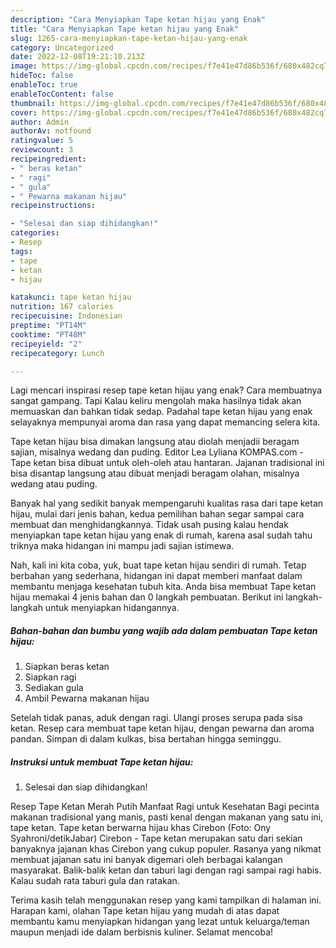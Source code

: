 ```yaml
---
description: "Cara Menyiapkan Tape ketan hijau yang Enak"
title: "Cara Menyiapkan Tape ketan hijau yang Enak"
slug: 1265-cara-menyiapkan-tape-ketan-hijau-yang-enak
category: Uncategorized
date: 2022-12-08T19:21:10.213Z
image: https://img-global.cpcdn.com/recipes/f7e41e47d86b536f/680x482cq70/tape-ketan-hijau-foto-resep-utama.jpg
hideToc: false
enableToc: true
enableTocContent: false
thumbnail: https://img-global.cpcdn.com/recipes/f7e41e47d86b536f/680x482cq70/tape-ketan-hijau-foto-resep-utama.jpg
cover: https://img-global.cpcdn.com/recipes/f7e41e47d86b536f/680x482cq70/tape-ketan-hijau-foto-resep-utama.jpg
author: Admin
authorAv: notfound
ratingvalue: 5
reviewcount: 3
recipeingredient:
- " beras ketan"
- " ragi"
- " gula"
- " Pewarna makanan hijau"
recipeinstructions:

- "Selesai dan siap dihidangkan!"
categories:
- Resep
tags:
- tape
- ketan
- hijau

katakunci: tape ketan hijau 
nutrition: 167 calories
recipecuisine: Indonesian
preptime: "PT14M"
cooktime: "PT48M"
recipeyield: "2"
recipecategory: Lunch

---
```



Lagi mencari inspirasi resep tape ketan hijau yang enak? Cara membuatnya sangat gampang. Tapi Kalau keliru mengolah maka hasilnya tidak akan memuaskan dan bahkan tidak sedap. Padahal tape ketan hijau yang enak selayaknya mempunyai aroma dan rasa yang dapat memancing selera kita.


Tape ketan hijau bisa dimakan langsung atau diolah menjadii beragam sajian, misalnya wedang dan puding. Editor Lea Lyliana KOMPAS.com - Tape ketan bisa dibuat untuk oleh-oleh atau hantaran. Jajanan tradisional ini bisa disantap langsung atau dibuat menjadi beragam olahan, misalnya wedang atau puding.

Banyak hal yang sedikit banyak mempengaruhi kualitas rasa dari tape ketan hijau, mulai dari jenis bahan, kedua pemilihan bahan segar sampai cara membuat dan menghidangkannya. Tidak usah pusing kalau hendak menyiapkan tape ketan hijau yang enak di rumah, karena asal sudah tahu triknya maka hidangan ini mampu jadi sajian istimewa.


Nah, kali ini kita coba, yuk, buat tape ketan hijau sendiri di rumah. Tetap berbahan yang sederhana, hidangan ini dapat memberi manfaat dalam membantu menjaga kesehatan tubuh kita. Anda bisa membuat Tape ketan hijau memakai 4 jenis bahan dan 0 langkah pembuatan. Berikut ini langkah-langkah untuk menyiapkan hidangannya.

<!--inarticleads1-->

##### Bahan-bahan dan bumbu yang wajib ada dalam pembuatan Tape ketan hijau:

1. Siapkan  beras ketan
1. Siapkan  ragi
1. Sediakan  gula
1. Ambil  Pewarna makanan hijau


Setelah tidak panas, aduk dengan ragi. Ulangi proses serupa pada sisa ketan. Resep cara membuat tape ketan hijau, dengan pewarna dan aroma pandan. Simpan di dalam kulkas, bisa bertahan hingga seminggu. 

<!--inarticleads2-->

##### Instruksi untuk membuat Tape ketan hijau:


1. Selesai dan siap dihidangkan!

Resep Tape Ketan Merah Putih Manfaat Ragi untuk Kesehatan Bagi pecinta makanan tradisional yang manis, pasti kenal dengan makanan yang satu ini, tape ketan. Tape ketan berwarna hijau khas Cirebon (Foto: Ony Syahroni/detikJabar) Cirebon - Tape ketan merupakan satu dari sekian banyaknya jajanan khas Cirebon yang cukup populer. Rasanya yang nikmat membuat jajanan satu ini banyak digemari oleh berbagai kalangan masyarakat. Balik-balik ketan dan taburi lagi dengan ragi sampai ragi habis. Kalau sudah rata taburi gula dan ratakan. 

Terima kasih telah menggunakan resep yang kami tampilkan di halaman ini. Harapan kami, olahan Tape ketan hijau yang mudah di atas dapat membantu kamu menyiapkan hidangan yang lezat untuk keluarga/teman maupun menjadi ide dalam berbisnis kuliner. Selamat mencoba!
